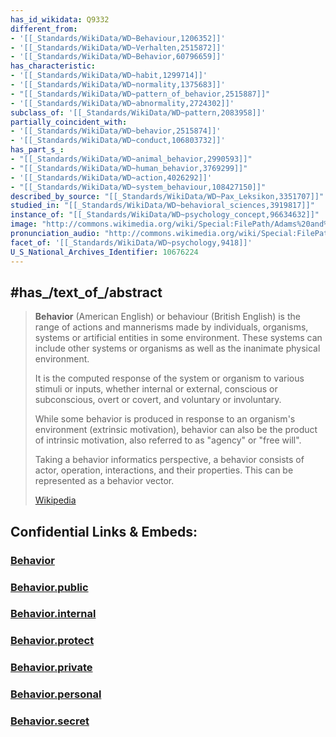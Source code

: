 ```yaml
---
has_id_wikidata: Q9332
different_from:
- '[[_Standards/WikiData/WD~Behaviour,1206352]]'
- '[[_Standards/WikiData/WD~Verhalten,2515872]]'
- '[[_Standards/WikiData/WD~Behavior,60796659]]'
has_characteristic:
- '[[_Standards/WikiData/WD~habit,1299714]]'
- '[[_Standards/WikiData/WD~normality,1375683]]'
- "[[_Standards/WikiData/WD~pattern_of_behavior,2515887]]"
- '[[_Standards/WikiData/WD~abnormality,2724302]]'
subclass_of: '[[_Standards/WikiData/WD~pattern,2083958]]'
partially_coincident_with:
- '[[_Standards/WikiData/WD~behavior,2515874]]'
- '[[_Standards/WikiData/WD~conduct,106803732]]'
has_part_s_:
- "[[_Standards/WikiData/WD~animal_behavior,2990593]]"
- "[[_Standards/WikiData/WD~human_behavior,3769299]]"
- '[[_Standards/WikiData/WD~action,4026292]]'
- "[[_Standards/WikiData/WD~system_behaviour,108427150]]"
described_by_source: "[[_Standards/WikiData/WD~Pax_Leksikon,3351707]]"
studied_in: "[[_Standards/WikiData/WD~behavioral_sciences,3919817]]"
instance_of: "[[_Standards/WikiData/WD~psychology_concept,96634632]]"
image: "http://commons.wikimedia.org/wiki/Special:FilePath/Adams%20and%20Westlake%20%283092762993%29.jpg"
pronunciation_audio: "http://commons.wikimedia.org/wiki/Special:FilePath/LL-Q34057%20%28tgl%29-Kunokuno-Ugali.wav"
facet_of: '[[_Standards/WikiData/WD~psychology,9418]]'
U_S_National_Archives_Identifier: 10676224
---
```


## #has_/text_of_/abstract 

> **Behavior** (American English) or behaviour (British English) 
> is the range of actions and mannerisms made by individuals, organisms, systems 
> or artificial entities in some environment. 
> These systems can include other systems or organisms as well as the inanimate physical environment. 
> 
> It is the computed response of the system or organism to various stimuli or inputs, 
> whether internal or external, conscious or subconscious, overt or covert, and voluntary or involuntary. 
> 
> While some behavior is produced in response to an organism's environment (extrinsic motivation), 
> behavior can also be the product of intrinsic motivation, also referred to as "agency" or "free will".
>
> Taking a behavior informatics perspective, 
> a behavior consists of actor, operation, interactions, and their properties. 
> This can be represented as a behavior vector.
>
> [Wikipedia](https://en.wikipedia.org/wiki/Behavior)


## Confidential Links & Embeds: 

### [Behavior](/_Standards/bio/Psychology/Behavior.md) 

### [Behavior.public](/_public/bio/Psychology/Behavior.public.md) 

### [Behavior.internal](/_internal/bio/Psychology/Behavior.internal.md) 

### [Behavior.protect](/_protect/bio/Psychology/Behavior.protect.md) 

### [Behavior.private](/_private/bio/Psychology/Behavior.private.md) 

### [Behavior.personal](/_personal/bio/Psychology/Behavior.personal.md) 

### [Behavior.secret](/_secret/bio/Psychology/Behavior.secret.md)

